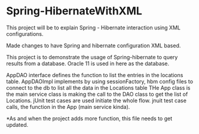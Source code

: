 # Spring-HibernateWithXML
This project will be to explain Spring - Hibernate interaction using XML configurations.

Made changes to have Spring and hibernate configuration XML based.

This project is to demonstrate the usage of Spring-hibernate to query results from a database. 
Oracle 11 is used in here as the database.

AppDAO interface defines the function to list the entries in the locations table.
AppDAOImpl implements by using sessionFactory, hbm config files to connect to the db to list all the data in the Locations table
THe App class is the main service class is making the call to the DAO class to get the list of Locations.
jUnit test cases are used initiate the whole flow. jnuit test case calls, the function in the App (main service kinda).



*As and when the project adds more function, this file needs to get updated.